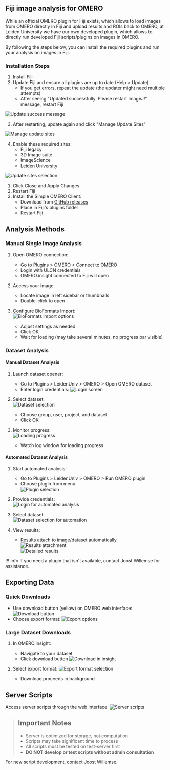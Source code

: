 ## Fiji image analysis for OMERO

While an official OMERO plugin for Fiji exists, which allows to load images from OMERO directly in Fiji and upload results and ROIs back to OMERO, at Leiden University we have our own developed plugin, which allows to directly run developed Fiji scripts/plugins on images in OMERO.

By following the steps below, you can install the required plugins and run your analysis on images in Fiji.

### Installation Steps

1. Install Fiji
2. Update Fiji and ensure all plugins are up to date (Help > Update)  
    - If you get errors, repeat the update (the updater might need multiple attempts)  
    - After seeing "Updated successfully. Please restart ImageJ!" message, restart Fiji  

![Update success message](analysis_fiji/images/analysis_fiji_01.png)

3. After restarting, update again and click "Manage Update Sites"

![Manage update sites](analysis_fiji/images/analysis_fiji_02.png)

4. Enable these required sites:  
    - Fiji legacy
    - 3D Image suite
    - ImageScience
    - Leiden University

![Update sites selection](analysis_fiji/images/analysis_fiji_03.png)


1. Click Close and Apply Changes
2. Restart Fiji
3. Install the Simple OMERO Client:  
    - Download from [GitHub releases](https://github.com/GReD-Clermont/simple-omero-client/releases)  
    - Place in Fiji's plugins folder  
    - Restart Fiji  

## Analysis Methods

### Manual Single Image Analysis

1. Open OMERO connection:  
    - Go to Plugins > OMERO > Connect to OMERO  
    - Login with ULCN credentials  
    - OMERO.insight connected to Fiji will open  

2. Access your image:  
    - Locate image in left sidebar or thumbnails  
    - Double-click to open  

3. Configure BioFormats Import:  
   ![BioFormats import options](analysis_fiji/images/analysis_fiji_04.png)
    - Adjust settings as needed
    - Click OK
    - Wait for loading (may take several minutes, no progress bar visible)

### Dataset Analysis

#### Manual Dataset Analysis

1. Launch dataset opener:
   - Go to Plugins > LeidenUniv > OMERO > Open OMERO dataset
   - Enter login credentials:
   ![Login screen](analysis_fiji/images/analysis_fiji_05.png)

2. Select dataset:  
   ![Dataset selection](analysis_fiji/images/analysis_fiji_06.png)  
   - Choose group, user, project, and dataset
   - Click OK

3. Monitor progress:  
   ![Loading progress](analysis_fiji/images/analysis_fiji_07.png)  
   - Watch log window for loading progress  

#### Automated Dataset Analysis

1. Start automated analysis:  
    - Go to Plugins > LeidenUniv > OMERO > Run OMERO plugin  
    - Choose plugin from menu:  
   ![Plugin selection](analysis_fiji/images/analysis_fiji_08.png)

2. Provide credentials:  
   ![Login for automated analysis](analysis_fiji/images/analysis_fiji_09.png)  

3. Select dataset:  
   ![Dataset selection for automation](analysis_fiji/images/analysis_fiji_10.png)  

4. View results:  
    - Results attach to image/dataset automatically  
   ![Results attachment](analysis_fiji/images/analysis_fiji_11.png)  
   ![Detailed results](analysis_fiji/images/analysis_fiji_12.png)  

!!! info
    If you need a plugin that isn't available, contact Joost Willemse for assistance.

## Exporting Data

### Quick Downloads
- Use download button (yellow) on OMERO web interface:
![Download button](analysis_fiji/images/analysis_fiji_13.png)
- Choose export format:
![Export options](analysis_fiji/images/analysis_fiji_14.png)

### Large Dataset Downloads

1. In OMERO.insight:
    - Navigate to your dataset
    - Click download button
    ![Download in insight](analysis_fiji/images/analysis_fiji_15.png)

2. Select export format:
    ![Export format selection](analysis_fiji/images/analysis_fiji_16.png)
    - Download proceeds in background

## Server Scripts

Access server scripts through the web interface:
![Server scripts](analysis_fiji/images/analysis_fiji_17.png)

> ## Important Notes
> - Server is optimized for storage, not computation
> - Scripts may take significant time to process
> - All scripts must be tested on test-server first
> - **DO NOT develop or test scripts without admin consultation**
<!-- {blockquote:.is-danger} -->

For new script development, contact Joost Willemse.